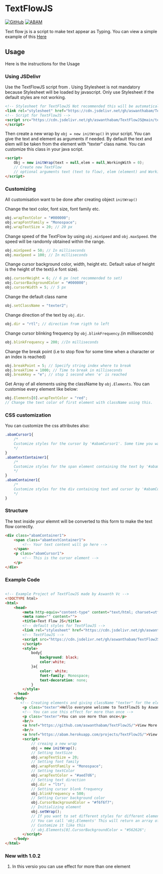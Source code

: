 # TextFlowJS

[![GitHub](https://badgen.net/badge/icon/github?icon=github&label)](https://github.com/aswanthabam) [![ABAM](https://badgen.net/badge/ABAM/view/)](https://abam.herokuapp.com/projects/TextFlowJS)

Text flow js is a script to make text appear as Typing. You can view a simple example of this <a href="https://aswanthabam.github.io/TextFlowJS/">Here</a>

## Usage
Here is the instructions for the Usage

### Using JSDelivr
Use the TextFlowJS script from . Using Stylesheet is not mandatory because Stylesheet will be loaded by javascript. Only use Stylesheet if the default styles are not working.

```html
<!-- Stylesheet for TextFlowJS Not recommended this will be automatically loaded by javascript -->
<link rel="stylesheet" href="https://cdn.jsdelivr.net/gh/aswanthabam/TextFlowJS@main/style.css">
<!-- Script for TextFlowJS -->
<script src="https://cdn.jsdelivr.net/gh/aswanthabam/TextFlowJS@main/textWrap.js" type="text/javascript" charset="utf-8">
</script>
```
Then create a new wrap by ```obj = new initWrap()``` in your script. You can give the text and element as arguments if needed. By default the text and elem will be taken from the element with "texter" class name. You can customize this class in your java script.
```html
<script>
    Obj = new initWrap(text = null,elem = null,WorkingWith = 0);
    // Create new TextFlow
    // optional arguments text (text to flow), elem (element) and WorkingWith (If have more than one element with className you can init only for one element by the number of element)
</script>
```

### Customizing
All customisation want to be done after creating object  ```initWrap()```

Change the text color, font size, font family etc.
```js
obj.wrapTextColor = "#000000";
obj.wrapFontFamily = "Monospace";
obj.wrapTextSize = 20; // 20 px
```
Change speed of the TextFlow by using ```obj.minSpeed``` and ```obj.maxSpeed```. the speed will be randomly obtained within the range.
```js
obj.minSpeed = 50; // In milliseconds
obj.maxSpeed = 100; // In milliseconds
```
Change cursor background color, width, height etc. Default value of height is the height of the text(i.e font size).
```js
obj.cursorHeight = 6; // 6 px (not recommended to set)
obj.CursorBackgroundColor = "#000000";
obj.cursorWidth = 5; // 5 px
```
Change the default class name
```js
obj.setClassName = "texter2";
```
Change direction of the text by ```obj.dir```.
```js
obj.dir = "rtl"; // direction from rigth to left
```
Change cursor blinking frequency by ```obj.blinkFrequency```.(in milliseconds)
```js
obj.blinkFrequency = 200; //In milliseconds
```
Change the break point (i.e to stop flow for some time when a character or an index is reached)
```js
obj.breakPoint = 5; // Specify string index where to break
obj.breakTime = 1000; // Time to break in milliseconds
obj.breakKey = "e"; // stop 1 second when 'e' is reached
```
Get Array of all elements using the className by ```obj.Elements```. You can customise every element like below:
```js
obj.Elements[0].wrapTextColor = "red";
// Change the text color of first element with className using this.
```
### CSS customization

You can customize the css attributes also: 
```css
.abamCursor1{
    /*
    Customize styles for the cursor by '#abamCursor1'. Some time you want to use '!important' to change default values
    */
}
.abamtextContainer1{
    /*
    Customize styles for the span element containing the text by '#abamtextContainer1'. Some time you want to use '!important' to change default values
    */
}
.abamContainer1{
    /*
    Customize styles for the div containing text and cursor by '#abamContainer1'. Some time you want to use '!important' to change default values
    */
}
```

### Structure
The text inside your elemnt will be converted to this form to make the text flow correctly.
```html
<div class="abamContainer1">
    <span class="abamtextContainer1">
        <!-- Your text content will go here -->
    </span>
    <p class="abamCursor1">
        <!-- This is the cursor element -->
    </p>
</div>
```

### Example Code

```html

<!-- Example Project of TextFlowJS made by Aswanth Vc -->
<!DOCTYPE html>
<html>
    <head>
        <meta http-equiv="content-type" content="text/html; charset=utf-8" />
        <meta name="" content="">
        <title>Text Flow JS</title>
        <!-- default styles for TextFlowJS -->
        <link rel="stylesheet" href="https://cdn.jsdelivr.net/gh/aswanthabam/TextFlowJS@main/style.css">
        <!-- TextFlowJS -->
        <script src="https://cdn.jsdelivr.net/gh/aswanthabam/TextFlowJS@main/textWrap.js" type="text/javascript" charset="utf-8">
        </script>
        <style>
            body{
                background: black;
                color:white;
            }a{
                color: white;
                font-family: Monospace;
                text-decoration: none;
            }
        </style>
    </head>
    <body>
       <!-- Creating elements and giving className "texter" for the elements which need that effect -->
        <p class="texter">Hello everyone welcome to TextFlowJS by Aswanth V C. this is an example of the output of using TextFlowJS</p>
        <!-- You can use this effect for more than once -->
        <p class="texter">You can use more than once</p>
        <br/>
        <a href="https://github.com/aswanthabam/TextFlowJS/">View More In GitHub</a>
        <br/>
        <a href="https://abam.herokuapp.com/projects/TextFlowJS/">View Documentation</a>
        <script>
            // creaing a new wrap
            obj = new initWrap();
            // Setting textSize
            obj.wrapTextSize = 20;
            // Setting font family
            obj.wrapFontFamily = "Monospace";
            // Setting textColor
            obj.wrapTextColor = "#aed7d6";
            // Setting text direction
            obj.dir = "ltr";
            // Setting cursor blonk frequency
            obj.blinkFrequency = 500;
            // Setting Cursor background color
            obj.CursorBackgroundColor = "#f6f6f7";
            // Initializing element
            obj.setWrap();
            // If you want to set different styles for different elements
            // You can call 'obj.Elements' This will return an array of all elements
            // Customize it like this
            // obj.Elements[0].CursorBackgroundColor = "#562626";
        </script>
    </body>
</html>

```

### New with 1.0.2 
1) In this versio  you can use effect for more than one element